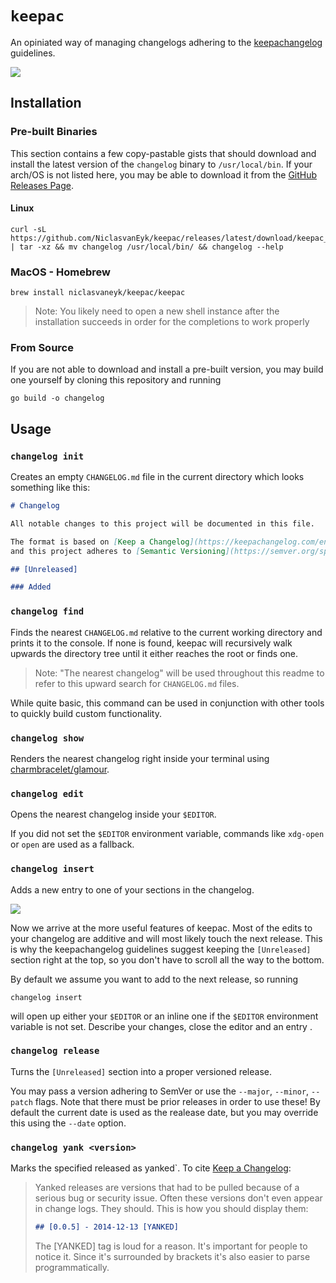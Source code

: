 # `keepac`

An opiniated way of managing changelogs adhering to the [keepachangelog](https://keepachangelog.com/) guidelines.

<picture>
  <source media="(prefers-color-scheme: dark)" srcset="https://niclasvaneyk.github.io/keepac/demo.dark.gif">
  <img src="https://niclasvaneyk.github.io/keepac/demo.light.gif" loading="lazy">
</picture>

## Installation

### Pre-built Binaries

This section contains a few copy-pastable gists that should download and install the latest version of the `changelog` binary to `/usr/local/bin`. If your arch/OS is not listed here, you may be able to download it from the [GitHub Releases Page](https://github.com/NiclasvanEyk/keepac/releases).

#### Linux

```shell
curl -sL https://github.com/NiclasvanEyk/keepac/releases/latest/download/keepac_Linux_x86_64.tar.gz | tar -xz && mv changelog /usr/local/bin/ && changelog --help
```

### MacOS - Homebrew

```shell
brew install niclasvaneyk/keepac/keepac
```

> Note: You likely need to open a new shell instance after the installation succeeds in order for the completions to work properly

### From Source

If you are not able to download and install a pre-built version, you may build one yourself by cloning this repository and running

```shell
go build -o changelog
```

## Usage

### `changelog init`

Creates an empty `CHANGELOG.md` file in the current directory which looks something like this:

```markdown
# Changelog

All notable changes to this project will be documented in this file.

The format is based on [Keep a Changelog](https://keepachangelog.com/en/1.0.0/),
and this project adheres to [Semantic Versioning](https://semver.org/spec/v2.0.0.html).

## [Unreleased]

### Added
```

### `changelog find`

Finds the nearest `CHANGELOG.md` relative to the current working directory and prints it to the console.
If none is found, keepac will recursively walk upwards the directory tree until it either reaches the root or finds one.

> Note: "The nearest changelog" will be used throughout this readme to refer to this upward search for `CHANGELOG.md` files.

While quite basic, this command can be used in conjunction with other tools to quickly build custom functionality.

### `changelog show`

Renders the nearest changelog right inside your terminal using [charmbracelet/glamour](https://github.com/charmbracelet/glamour).

### `changelog edit`

Opens the nearest changelog inside your `$EDITOR`.

If you did not set the `$EDITOR` environment variable, commands like `xdg-open` or `open` are used as a fallback.

### `changelog insert`

Adds a new entry to one of your sections in the changelog.

<picture>
  <source media="(prefers-color-scheme: dark)" srcset="https://niclasvaneyk.github.io/keepac/insert.dark.gif">
  <img src="https://niclasvaneyk.github.io/keepac/insert.light.gif" loading="lazy">
</picture>

Now we arrive at the more useful features of keepac.
Most of the edits to your changelog are additive and will most likely touch the next release.
This is why the keepachangelog guidelines suggest keeping the `[Unreleased]` section right at the top, so you don't have to scroll all the way to the bottom.

By default we assume you want to add to the next release, so running

```shell
changelog insert
```

will open up either your `$EDITOR` or an inline one if the `$EDITOR` environment variable is not set.
Describe your changes, close the editor and an entry .

### `changelog release`

Turns the `[Unreleased]` section into a proper versioned release.

You may pass a version adhering to SemVer or use the `--major`, `--minor`, `--patch` flags.
Note that there must be prior releases in order to use these!
By default the current date is used as the realease date, but you may override this using the `--date` option.

### `changelog yank <version>`

Marks the specified released as yanked`. To cite [Keep a Changelog](https://keepachangelog.com/en/1.1.0/#yanked):

> Yanked releases are versions that had to be pulled because of a serious bug or security issue. Often these versions don't even appear in change logs. They should. This is how you should display them:
>
> ```markdown
> ## [0.0.5] - 2014-12-13 [YANKED]
> ```
>
> The [YANKED] tag is loud for a reason. It's important for people to notice it. Since it's surrounded by brackets it's also easier to parse programmatically.
